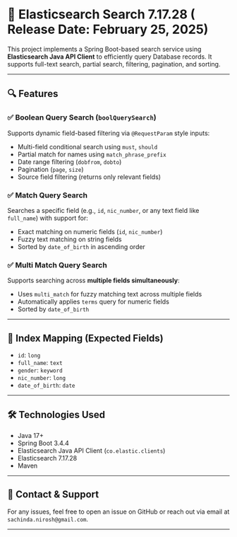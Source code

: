 # 🧾 Elasticsearch Search 7.17.28 ( Release Date: February 25, 2025)

This project implements a Spring Boot-based search service using **Elasticsearch Java API Client** to efficiently query Database records. It supports full-text search, partial search, filtering, pagination, and sorting.

---

## 🔍 Features

### ✅ Boolean Query Search (`boolQuerySearch`)
Supports dynamic field-based filtering via `@RequestParam` style inputs:
- Multi-field conditional search using `must`, `should`
- Partial match for names using `match_phrase_prefix`
- Date range filtering (`dobfrom`, `dobto`)
- Pagination (`page`, `size`)
- Source field filtering (returns only relevant fields)

### ✅ Match Query Search
Searches a specific field (e.g., `id`, `nic_number`, or any text field like `full_name`) with support for:
- Exact matching on numeric fields (`id`, `nic_number`)
- Fuzzy text matching on string fields
- Sorted by `date_of_birth` in ascending order

### ✅ Multi Match Query Search
Supports searching across **multiple fields simultaneously**:
- Uses `multi_match` for fuzzy matching text across multiple fields
- Automatically applies `terms` query for numeric fields
- Sorted by `date_of_birth`

---

## 📁 Index Mapping (Expected Fields)

- `id`: `long`
- `full_name`: `text`
- `gender`: `keyword`
- `nic_number`: `long`
- `date_of_birth`: `date`

---

## 🛠 Technologies Used

- Java 17+
- Spring Boot 3.4.4
- Elasticsearch Java API Client (`co.elastic.clients`)
- Elasticsearch 7.17.28
- Maven
  
---

## 🔗 Contact & Support
For any issues, feel free to open an issue on GitHub or reach out via email at `sachinda.nirosh@gmail.com`.  

---

